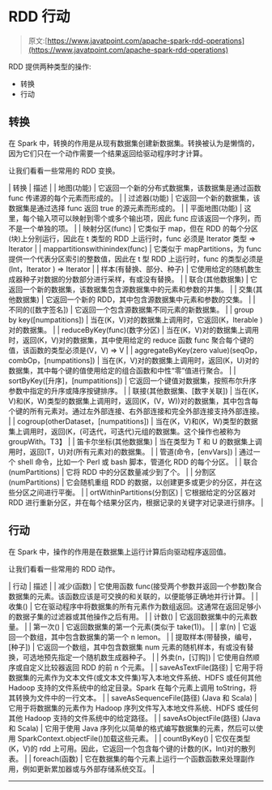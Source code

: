 # RDD 行动

> 原文:[https://www.javatpoint.com/apache-spark-rdd-operations](https://www.javatpoint.com/apache-spark-rdd-operations)

RDD 提供两种类型的操作:

*   转换
*   行动

## 转换

在 Spark 中，转换的作用是从现有数据集创建新数据集。转换被认为是懒惰的，因为它们只在一个动作需要一个结果返回给驱动程序时才计算。

让我们看看一些常用的 RDD 变换。

| 转换 | 描述 |
| 地图(功能) | 它返回一个新的分布式数据集，该数据集是通过函数 func 传递源的每个元素而形成的。 |
| 过滤器(功能) | 它返回一个新的数据集，该数据集是通过选择 func 返回 true 的源元素而形成的。 |
| 平面地图(功能) | 这里，每个输入项可以映射到零个或多个输出项，因此 func 应该返回一个序列，而不是一个单独的项。 |
| 映射分区(func) | 它类似于 map，但在 RDD 的每个分区(块)上分别运行，因此在 t 类型的 RDD 上运行时，func 必须是 Iterator 类型 <t>=> Iterator</t> |
| mappartitionswithinindex(func) | 它类似于 mapPartitions，为 func 提供一个代表分区索引的整数值，因此在 t 型 RDD 上运行时，func 的类型必须是(Int，Iterator <t>) => Iterator</t> |
| 样本(有替换、部分、种子) | 它使用给定的随机数生成器种子对数据的分数部分进行采样，有或没有替换。 |
| 联合(其他数据集) | 它返回一个新的数据集，该数据集包含源数据集中的元素和参数的并集。 |
| 交集(其他数据集) | 它返回一个新的 RDD，其中包含源数据集中元素和参数的交集。 |
| 不同的([数字签名]) | 它返回一个包含源数据集不同元素的新数据集。 |
| group by key([numpatitions]) | 当在(K，V)对的数据集上调用时，它返回(K，Iterable <v>)对的数据集。</v> |
| reduceByKey(func)(数字分区) | 当在(K，V)对的数据集上调用时，返回(K，V)对的数据集，其中使用给定的 reduce 函数 func 聚合每个键的值，该函数的类型必须是(V，V) => V |
| aggregateByKey(zero value)(seqOp，combOp，[numpatitions]) | 当在(K，V)对的数据集上调用时，返回(K，U)对的数据集，其中每个键的值使用给定的组合函数和中性“零”值进行聚合。 |
| sortByKey([升序]，[numpatitions]) | 它返回一个键值对数据集，按照布尔升序参数中指定的升序或降序按键排序。 |
| 联接(其他数据集、[数字关联]) | 当在(K，V)和(K，W)类型的数据集上调用时，返回(K，(V，W))对的数据集，其中包含每个键的所有元素对。通过左外部连接、右外部连接和完全外部连接支持外部连接。 |
| cogroup(otherDataset，[numpatitions]) | 当在(K，V)和(K，W)类型的数据集上调用时，返回(K，(可迭代<v>，可迭代<w>)元组的数据集。这个操作也被称为 groupWith。</w>T3】</v> |
| 笛卡尔坐标(其他数据集) | 当在类型为 T 和 U 的数据集上调用时，返回(T，U)对(所有元素对)的数据集。 |
| 管道(命令，[envVars]) | 通过一个 shell 命令，比如一个 Perl 或 bash 脚本，管道化 RDD 的每个分区。 |
| 联合(numPartitions) | 它将 RDD 中的分区数量减少到了个。 |
| 分割区(numPartitions) | 它会随机重组 RDD 的数据，以创建更多或更少的分区，并在这些分区之间进行平衡。 |
| ortWithinPartitions(分割区) | 它根据给定的分区器对 RDD 进行重新分区，并在每个结果分区内，根据记录的关键字对记录进行排序。 |

## 行动

在 Spark 中，操作的作用是在数据集上运行计算后向驱动程序返回值。

让我们看看一些常用的 RDD 动作。

| 行动 | 描述 |
| 减少(函数) | 它使用函数 func(接受两个参数并返回一个参数)聚合数据集的元素。该函数应该是可交换的和关联的，以便能够正确地并行计算。 |
| 收集() | 它在驱动程序中将数据集的所有元素作为数组返回。这通常在返回足够小的数据子集的过滤器或其他操作之后有用。 |
| 计数() | 它返回数据集中的元素数量。 |
| 第一次() | 它返回数据集的第一个元素(类似于 take(1))。 |
| 拿(n) | 它返回一个数组，其中包含数据集的第一个 n lemon。 |
| 提取样本(带替换，编号，[种子]) | 它返回一个数组，其中包含数据集 num 元素的随机样本，有或没有替换，可选地预先指定一个随机数生成器种子。 |
| 外卖(n，[订购]) | 它使用自然顺序或自定义比较器返回 RDD 的前 n 个元素。 |
| saveAsTextFile(路径) | 它用于将数据集的元素作为文本文件(或文本文件集)写入本地文件系统、HDFS 或任何其他 Hadoop 支持的文件系统中的给定目录。Spark 在每个元素上调用 toString，将其转换为文件中的一行文本。 |
| saveAsSequenceFile(路径)
(Java 和 Scala) | 它用于将数据集的元素作为 Hadoop 序列文件写入本地文件系统、HDFS 或任何其他 Hadoop 支持的文件系统中的给定路径。 |
| saveAsObjectFile(路径)
(Java 和 Scala) | 它用于使用 Java 序列化以简单的格式编写数据集的元素，然后可以使用 SparkContext.objectFile()加载这些元素。 |
| countByKey() | 它仅在类型(K，V)的 rdd 上可用。因此，它返回一个包含每个键的计数的(K，Int)对的散列表。 |
| foreach(函数) | 它在数据集的每个元素上运行一个函数函数来处理副作用，例如更新累加器或与外部存储系统交互。 |

* * *